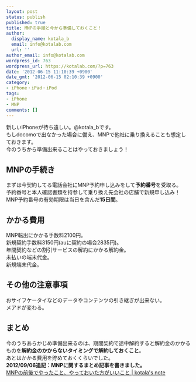 ```yaml
---
layout: post
status: publish
published: true
title: MNPの手順と今から準備しておくこと！
author:
  display_name: kotala_b
  email: info@kotalab.com
  url: ''
author_email: info@kotalab.com
wordpress_id: 763
wordpress_url: https://kotalab.com/?p=763
date: '2012-06-15 11:10:39 +0900'
date_gmt: '2012-06-15 02:10:39 +0900'
category:
- iPhone・iPad・iPod
tags:
- iPhone
- MNP
comments: []
---
```

<p>新しいiPhoneが待ち遠しい。@kotala_bです。<br />
もしdocomoで出なかった場合に備え、MNPで他社に乗り換えることも想定しておきます。<br />
今のうちから準備出来ることはやっておきましょう！<br />
</p>
<!--more-->
<h2>MNPの手続き</h2>
<p>まずは今契約してる電話会社にMNP予約申し込みをして<strong>予約番号</strong>を受取る。<br />
予約番号と本人確認書類を持参して乗り換え先会社の店舗で新規申し込み！<br />
MNP予約番号の有効期限は当日を含んだ<strong>15日間</strong>。</p>
<h2>かかる費用</h2>
<p>MNP転出にかかる手数料2100円。<br />
新規契約手数料3150円(auに契約の場合2835円)。<br />
年間契約などの割引サービスの解約にかかる解約金。<br />
未払いの端末代金。<br />
新規端末代金。</p>
<h2>その他の注意事項</h2>
<p>おサイフケータイなどのデータやコンテンツの引き継ぎが出来ない。<br />
メアドが変わる。</p>
<h2>まとめ</h2>
<p>今のうちあらかじめ準備出来るのは、期間契約で途中解約すると解約金のかかるものを<strong>解約金のかからないタイミングで解約しておくこと</strong>。<br />
あとはかかる費用を貯めておくくらいでした。<br />
<strong>2012/09/06追記：MNPに関するまとめ記事を書きました。</strong><br />
<a href="/mnp-todobetter" target="_blank">MNPの前後でやったこと、やっておいた方がいいこと | kotala's note</a></p>

